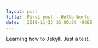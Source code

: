 ```yaml
---
layout: post
title:  First post - Hello World
date:   2018-11-13 16:00:00 -0600
---
```


Learning how to Jekyll.
Just a test.